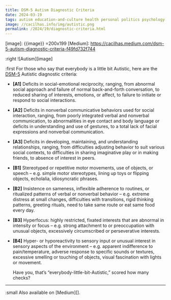 ```yaml
---
title: DSM-5 Autism Diagnostic Criteria
date: 2024-03-19
tags: autism education-and-culture health personal politics psychology
image: //cacilhas.info/img/autistic.png
permalink: /2024/19/diagnostic-criteria.html
---
```

[DSM-5]: https://www.cdc.gov/ncbddd/autism/hcp-dsm.html
[image]: {{image}} =200x199
[Medium]: https://cacilhas.medium.com/dsm-5-autism-diagnostic-criteria-f49fd732f744

:right ![Autism][image]

:first For those who say that everybody is a little bit Autistic, here are the
[DSM-5][] Autistic diagnostic criteria:

- **[A1]** Deficits in social-emotional reciprocity, ranging, from abnormal
  social approach and failure of normal back-and-forth conversation, to reduced
  sharing of interests, emotions, or affect, to failure to initiate or respond
  to social interactions.
- **[A2]** Deficits in nonverbal communicative behaviors used for social
  interaction, ranging, from poorly integrated verbal and nonverbal
  communication, to abnormalities in eye contact and body language or deficits
  in understanding and use of gestures, to a total lack of facial expressions
  and nonverbal communication.
- **[A3]** Deficits in developing, maintaining, and understanding relationships,
  ranging, from difficulties adjusting behavior to suit various social contexts,
  to difficulties in sharing imaginative play or in making friends, to absence
  of interest in peers.
- **[B1]** Stereotyped or repetitive motor movements, use of objects, or speech
  – e.g. simple motor stereotypes, lining up toys or flipping objects,
  echolalia, idiosyncratic phrases.
- **[B2]** Insistence on sameness, inflexible adherence to routines, or
  ritualized patterns of verbal or nonverbal behavior – e.g. extreme distress at
  small changes, difficulties with transitions, rigid thinking patterns,
  greeting rituals, need to take same route or eat same food every day.
- **[B3]** Hyperfocus: highly restricted, fixated interests that are abnormal in
  intensity or focus – e.g. strong attachment to or preoccupation with unusual
  objects, excessively circumscribed or perseverative interests.
- **[B4]** Hyper- or hyporeactivity to sensory input or unusual interest in
  sensory aspects of the environment – e.g. apparent indifference to
  pain/temperature, adverse response to specific sounds or textures, excessive
  smelling or touching of objects, visual fascination with lights or movement.

  Have you, that’s “everybody-little-bit-Autistic,” scored how many checks?

-----

:small Also available on [Medium][].
